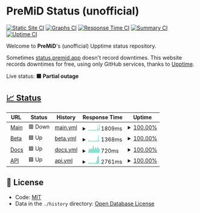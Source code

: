 # PreMiD Status (unofficial)

[![Static Site CI](https://github.com/Hans5958/PreMiD-Upptime/workflows/Static%20Site%20CI/badge.svg)](https://github.com/Hans5958/PreMiD-Upptime/actions?query=workflow%3A%22Static+Site+CI%22)
[![Graphs CI](https://github.com/Hans5958/PreMiD-Upptime/workflows/Graphs%20CI/badge.svg)](https://github.com/Hans5958/PreMiD-Upptime/actions?query=workflow%3A%22Graphs+CI%22)
[![Response Time CI](https://github.com/Hans5958/PreMiD-Upptime/workflows/Response%20Time%20CI/badge.svg)](https://github.com/Hans5958/PreMiD-Upptime/actions?query=workflow%3A%22Response+Time+CI%22)
[![Summary CI](https://github.com/Hans5958/PreMiD-Upptime/workflows/Summary%20CI/badge.svg)](https://github.com/Hans5958/PreMiD-Upptime/actions?query=workflow%3A%22Summary+CI%22)
[![Uptime CI](https://github.com/Hans5958/PreMiD-Upptime/workflows/Uptime%20CI/badge.svg)](https://github.com/Hans5958/PreMiD-Upptime/actions?query=workflow%3A%22Uptime+CI%22)

Welcome to **PreMiD**'s (unofficial) Upptime status repository.

Sometimes [status.premid.app](https://status.premid.app) doesn't record downtimes. This website records downtimes for free, using only GitHub services, thanks to [Upptime](https://github.com/koj-co/upptime).

Live status: <!--live status--> **🟧 Partial outage**

## [📈 Status](https://premid-upptime.netlify.app/)

<!--start: status pages-->
<!-- This summary is generated by Upptime (https://github.com/upptime/upptime) -->
<!-- Do not edit this manually, your changes will be overwritten -->
<!-- prettier-ignore -->
| URL | Status | History | Response Time | Uptime |
| --- | ------ | ------- | ------------- | ------ |
| <img alt="" src="https://favicons.githubusercontent.com/premid.app" height="13"> [Main](https://premid.app) | 🟥 Down | [main.yml](https://github.com/Hans5958/PreMiD-Upptime-Next/commits/HEAD/history/main.yml) | <details><summary><img alt="Response time graph" src="./graphs/main/response-time-week.png" height="20"> 1809ms</summary><br><a href="https://premid-upptime-next.netlify.app/history/main"><img alt="Response time 1786" src="https://img.shields.io/endpoint?url=https%3A%2F%2Fraw.githubusercontent.com%2FHans5958%2FPreMiD-Upptime-Next%2FHEAD%2Fapi%2Fmain%2Fresponse-time.json"></a><br><a href="https://premid-upptime-next.netlify.app/history/main"><img alt="24-hour response time 3631" src="https://img.shields.io/endpoint?url=https%3A%2F%2Fraw.githubusercontent.com%2FHans5958%2FPreMiD-Upptime-Next%2FHEAD%2Fapi%2Fmain%2Fresponse-time-day.json"></a><br><a href="https://premid-upptime-next.netlify.app/history/main"><img alt="7-day response time 1809" src="https://img.shields.io/endpoint?url=https%3A%2F%2Fraw.githubusercontent.com%2FHans5958%2FPreMiD-Upptime-Next%2FHEAD%2Fapi%2Fmain%2Fresponse-time-week.json"></a><br><a href="https://premid-upptime-next.netlify.app/history/main"><img alt="30-day response time 3739" src="https://img.shields.io/endpoint?url=https%3A%2F%2Fraw.githubusercontent.com%2FHans5958%2FPreMiD-Upptime-Next%2FHEAD%2Fapi%2Fmain%2Fresponse-time-month.json"></a><br><a href="https://premid-upptime-next.netlify.app/history/main"><img alt="1-year response time 1786" src="https://img.shields.io/endpoint?url=https%3A%2F%2Fraw.githubusercontent.com%2FHans5958%2FPreMiD-Upptime-Next%2FHEAD%2Fapi%2Fmain%2Fresponse-time-year.json"></a></details> | <details><summary><a href="https://premid-upptime-next.netlify.app/history/main">100.00%</a></summary><a href="https://premid-upptime-next.netlify.app/history/main"><img alt="All-time uptime 100.00%" src="https://img.shields.io/endpoint?url=https%3A%2F%2Fraw.githubusercontent.com%2FHans5958%2FPreMiD-Upptime-Next%2FHEAD%2Fapi%2Fmain%2Fuptime.json"></a><br><a href="https://premid-upptime-next.netlify.app/history/main"><img alt="24-hour uptime 100.00%" src="https://img.shields.io/endpoint?url=https%3A%2F%2Fraw.githubusercontent.com%2FHans5958%2FPreMiD-Upptime-Next%2FHEAD%2Fapi%2Fmain%2Fuptime-day.json"></a><br><a href="https://premid-upptime-next.netlify.app/history/main"><img alt="7-day uptime 100.00%" src="https://img.shields.io/endpoint?url=https%3A%2F%2Fraw.githubusercontent.com%2FHans5958%2FPreMiD-Upptime-Next%2FHEAD%2Fapi%2Fmain%2Fuptime-week.json"></a><br><a href="https://premid-upptime-next.netlify.app/history/main"><img alt="30-day uptime 100.00%" src="https://img.shields.io/endpoint?url=https%3A%2F%2Fraw.githubusercontent.com%2FHans5958%2FPreMiD-Upptime-Next%2FHEAD%2Fapi%2Fmain%2Fuptime-month.json"></a><br><a href="https://premid-upptime-next.netlify.app/history/main"><img alt="1-year uptime 100.00%" src="https://img.shields.io/endpoint?url=https%3A%2F%2Fraw.githubusercontent.com%2FHans5958%2FPreMiD-Upptime-Next%2FHEAD%2Fapi%2Fmain%2Fuptime-year.json"></a></details>
| <img alt="" src="https://favicons.githubusercontent.com/beta.premid.app" height="13"> [Beta](https://beta.premid.app) | 🟩 Up | [beta.yml](https://github.com/Hans5958/PreMiD-Upptime-Next/commits/HEAD/history/beta.yml) | <details><summary><img alt="Response time graph" src="./graphs/beta/response-time-week.png" height="20"> 1368ms</summary><br><a href="https://premid-upptime-next.netlify.app/history/beta"><img alt="Response time 1674" src="https://img.shields.io/endpoint?url=https%3A%2F%2Fraw.githubusercontent.com%2FHans5958%2FPreMiD-Upptime-Next%2FHEAD%2Fapi%2Fbeta%2Fresponse-time.json"></a><br><a href="https://premid-upptime-next.netlify.app/history/beta"><img alt="24-hour response time 672" src="https://img.shields.io/endpoint?url=https%3A%2F%2Fraw.githubusercontent.com%2FHans5958%2FPreMiD-Upptime-Next%2FHEAD%2Fapi%2Fbeta%2Fresponse-time-day.json"></a><br><a href="https://premid-upptime-next.netlify.app/history/beta"><img alt="7-day response time 1368" src="https://img.shields.io/endpoint?url=https%3A%2F%2Fraw.githubusercontent.com%2FHans5958%2FPreMiD-Upptime-Next%2FHEAD%2Fapi%2Fbeta%2Fresponse-time-week.json"></a><br><a href="https://premid-upptime-next.netlify.app/history/beta"><img alt="30-day response time 2647" src="https://img.shields.io/endpoint?url=https%3A%2F%2Fraw.githubusercontent.com%2FHans5958%2FPreMiD-Upptime-Next%2FHEAD%2Fapi%2Fbeta%2Fresponse-time-month.json"></a><br><a href="https://premid-upptime-next.netlify.app/history/beta"><img alt="1-year response time 1674" src="https://img.shields.io/endpoint?url=https%3A%2F%2Fraw.githubusercontent.com%2FHans5958%2FPreMiD-Upptime-Next%2FHEAD%2Fapi%2Fbeta%2Fresponse-time-year.json"></a></details> | <details><summary><a href="https://premid-upptime-next.netlify.app/history/beta">100.00%</a></summary><a href="https://premid-upptime-next.netlify.app/history/beta"><img alt="All-time uptime 100.00%" src="https://img.shields.io/endpoint?url=https%3A%2F%2Fraw.githubusercontent.com%2FHans5958%2FPreMiD-Upptime-Next%2FHEAD%2Fapi%2Fbeta%2Fuptime.json"></a><br><a href="https://premid-upptime-next.netlify.app/history/beta"><img alt="24-hour uptime 100.00%" src="https://img.shields.io/endpoint?url=https%3A%2F%2Fraw.githubusercontent.com%2FHans5958%2FPreMiD-Upptime-Next%2FHEAD%2Fapi%2Fbeta%2Fuptime-day.json"></a><br><a href="https://premid-upptime-next.netlify.app/history/beta"><img alt="7-day uptime 100.00%" src="https://img.shields.io/endpoint?url=https%3A%2F%2Fraw.githubusercontent.com%2FHans5958%2FPreMiD-Upptime-Next%2FHEAD%2Fapi%2Fbeta%2Fuptime-week.json"></a><br><a href="https://premid-upptime-next.netlify.app/history/beta"><img alt="30-day uptime 100.00%" src="https://img.shields.io/endpoint?url=https%3A%2F%2Fraw.githubusercontent.com%2FHans5958%2FPreMiD-Upptime-Next%2FHEAD%2Fapi%2Fbeta%2Fuptime-month.json"></a><br><a href="https://premid-upptime-next.netlify.app/history/beta"><img alt="1-year uptime 100.00%" src="https://img.shields.io/endpoint?url=https%3A%2F%2Fraw.githubusercontent.com%2FHans5958%2FPreMiD-Upptime-Next%2FHEAD%2Fapi%2Fbeta%2Fuptime-year.json"></a></details>
| <img alt="" src="https://favicons.githubusercontent.com/docs.premid.app" height="13"> [Docs](https://docs.premid.app) | 🟩 Up | [docs.yml](https://github.com/Hans5958/PreMiD-Upptime-Next/commits/HEAD/history/docs.yml) | <details><summary><img alt="Response time graph" src="./graphs/docs/response-time-week.png" height="20"> 720ms</summary><br><a href="https://premid-upptime-next.netlify.app/history/docs"><img alt="Response time 862" src="https://img.shields.io/endpoint?url=https%3A%2F%2Fraw.githubusercontent.com%2FHans5958%2FPreMiD-Upptime-Next%2FHEAD%2Fapi%2Fdocs%2Fresponse-time.json"></a><br><a href="https://premid-upptime-next.netlify.app/history/docs"><img alt="24-hour response time 620" src="https://img.shields.io/endpoint?url=https%3A%2F%2Fraw.githubusercontent.com%2FHans5958%2FPreMiD-Upptime-Next%2FHEAD%2Fapi%2Fdocs%2Fresponse-time-day.json"></a><br><a href="https://premid-upptime-next.netlify.app/history/docs"><img alt="7-day response time 720" src="https://img.shields.io/endpoint?url=https%3A%2F%2Fraw.githubusercontent.com%2FHans5958%2FPreMiD-Upptime-Next%2FHEAD%2Fapi%2Fdocs%2Fresponse-time-week.json"></a><br><a href="https://premid-upptime-next.netlify.app/history/docs"><img alt="30-day response time 593" src="https://img.shields.io/endpoint?url=https%3A%2F%2Fraw.githubusercontent.com%2FHans5958%2FPreMiD-Upptime-Next%2FHEAD%2Fapi%2Fdocs%2Fresponse-time-month.json"></a><br><a href="https://premid-upptime-next.netlify.app/history/docs"><img alt="1-year response time 862" src="https://img.shields.io/endpoint?url=https%3A%2F%2Fraw.githubusercontent.com%2FHans5958%2FPreMiD-Upptime-Next%2FHEAD%2Fapi%2Fdocs%2Fresponse-time-year.json"></a></details> | <details><summary><a href="https://premid-upptime-next.netlify.app/history/docs">100.00%</a></summary><a href="https://premid-upptime-next.netlify.app/history/docs"><img alt="All-time uptime 100.00%" src="https://img.shields.io/endpoint?url=https%3A%2F%2Fraw.githubusercontent.com%2FHans5958%2FPreMiD-Upptime-Next%2FHEAD%2Fapi%2Fdocs%2Fuptime.json"></a><br><a href="https://premid-upptime-next.netlify.app/history/docs"><img alt="24-hour uptime 100.00%" src="https://img.shields.io/endpoint?url=https%3A%2F%2Fraw.githubusercontent.com%2FHans5958%2FPreMiD-Upptime-Next%2FHEAD%2Fapi%2Fdocs%2Fuptime-day.json"></a><br><a href="https://premid-upptime-next.netlify.app/history/docs"><img alt="7-day uptime 100.00%" src="https://img.shields.io/endpoint?url=https%3A%2F%2Fraw.githubusercontent.com%2FHans5958%2FPreMiD-Upptime-Next%2FHEAD%2Fapi%2Fdocs%2Fuptime-week.json"></a><br><a href="https://premid-upptime-next.netlify.app/history/docs"><img alt="30-day uptime 100.00%" src="https://img.shields.io/endpoint?url=https%3A%2F%2Fraw.githubusercontent.com%2FHans5958%2FPreMiD-Upptime-Next%2FHEAD%2Fapi%2Fdocs%2Fuptime-month.json"></a><br><a href="https://premid-upptime-next.netlify.app/history/docs"><img alt="1-year uptime 100.00%" src="https://img.shields.io/endpoint?url=https%3A%2F%2Fraw.githubusercontent.com%2FHans5958%2FPreMiD-Upptime-Next%2FHEAD%2Fapi%2Fdocs%2Fuptime-year.json"></a></details>
| <img alt="" src="https://favicons.githubusercontent.com/api.premid.app" height="13"> [API](https://api.premid.app) | 🟩 Up | [api.yml](https://github.com/Hans5958/PreMiD-Upptime-Next/commits/HEAD/history/api.yml) | <details><summary><img alt="Response time graph" src="./graphs/api/response-time-week.png" height="20"> 2761ms</summary><br><a href="https://premid-upptime-next.netlify.app/history/api"><img alt="Response time 1428" src="https://img.shields.io/endpoint?url=https%3A%2F%2Fraw.githubusercontent.com%2FHans5958%2FPreMiD-Upptime-Next%2FHEAD%2Fapi%2Fapi%2Fresponse-time.json"></a><br><a href="https://premid-upptime-next.netlify.app/history/api"><img alt="24-hour response time 5376" src="https://img.shields.io/endpoint?url=https%3A%2F%2Fraw.githubusercontent.com%2FHans5958%2FPreMiD-Upptime-Next%2FHEAD%2Fapi%2Fapi%2Fresponse-time-day.json"></a><br><a href="https://premid-upptime-next.netlify.app/history/api"><img alt="7-day response time 2761" src="https://img.shields.io/endpoint?url=https%3A%2F%2Fraw.githubusercontent.com%2FHans5958%2FPreMiD-Upptime-Next%2FHEAD%2Fapi%2Fapi%2Fresponse-time-week.json"></a><br><a href="https://premid-upptime-next.netlify.app/history/api"><img alt="30-day response time 2007" src="https://img.shields.io/endpoint?url=https%3A%2F%2Fraw.githubusercontent.com%2FHans5958%2FPreMiD-Upptime-Next%2FHEAD%2Fapi%2Fapi%2Fresponse-time-month.json"></a><br><a href="https://premid-upptime-next.netlify.app/history/api"><img alt="1-year response time 1428" src="https://img.shields.io/endpoint?url=https%3A%2F%2Fraw.githubusercontent.com%2FHans5958%2FPreMiD-Upptime-Next%2FHEAD%2Fapi%2Fapi%2Fresponse-time-year.json"></a></details> | <details><summary><a href="https://premid-upptime-next.netlify.app/history/api">100.00%</a></summary><a href="https://premid-upptime-next.netlify.app/history/api"><img alt="All-time uptime 100.00%" src="https://img.shields.io/endpoint?url=https%3A%2F%2Fraw.githubusercontent.com%2FHans5958%2FPreMiD-Upptime-Next%2FHEAD%2Fapi%2Fapi%2Fuptime.json"></a><br><a href="https://premid-upptime-next.netlify.app/history/api"><img alt="24-hour uptime 100.00%" src="https://img.shields.io/endpoint?url=https%3A%2F%2Fraw.githubusercontent.com%2FHans5958%2FPreMiD-Upptime-Next%2FHEAD%2Fapi%2Fapi%2Fuptime-day.json"></a><br><a href="https://premid-upptime-next.netlify.app/history/api"><img alt="7-day uptime 100.00%" src="https://img.shields.io/endpoint?url=https%3A%2F%2Fraw.githubusercontent.com%2FHans5958%2FPreMiD-Upptime-Next%2FHEAD%2Fapi%2Fapi%2Fuptime-week.json"></a><br><a href="https://premid-upptime-next.netlify.app/history/api"><img alt="30-day uptime 100.00%" src="https://img.shields.io/endpoint?url=https%3A%2F%2Fraw.githubusercontent.com%2FHans5958%2FPreMiD-Upptime-Next%2FHEAD%2Fapi%2Fapi%2Fuptime-month.json"></a><br><a href="https://premid-upptime-next.netlify.app/history/api"><img alt="1-year uptime 100.00%" src="https://img.shields.io/endpoint?url=https%3A%2F%2Fraw.githubusercontent.com%2FHans5958%2FPreMiD-Upptime-Next%2FHEAD%2Fapi%2Fapi%2Fuptime-year.json"></a></details>

<!--end: status pages-->

## 📄 License

- Code: [MIT](./LICENSE)
- Data in the `./history` directory: [Open Database License](https://opendatacommons.org/licenses/odbl/1-0/)
